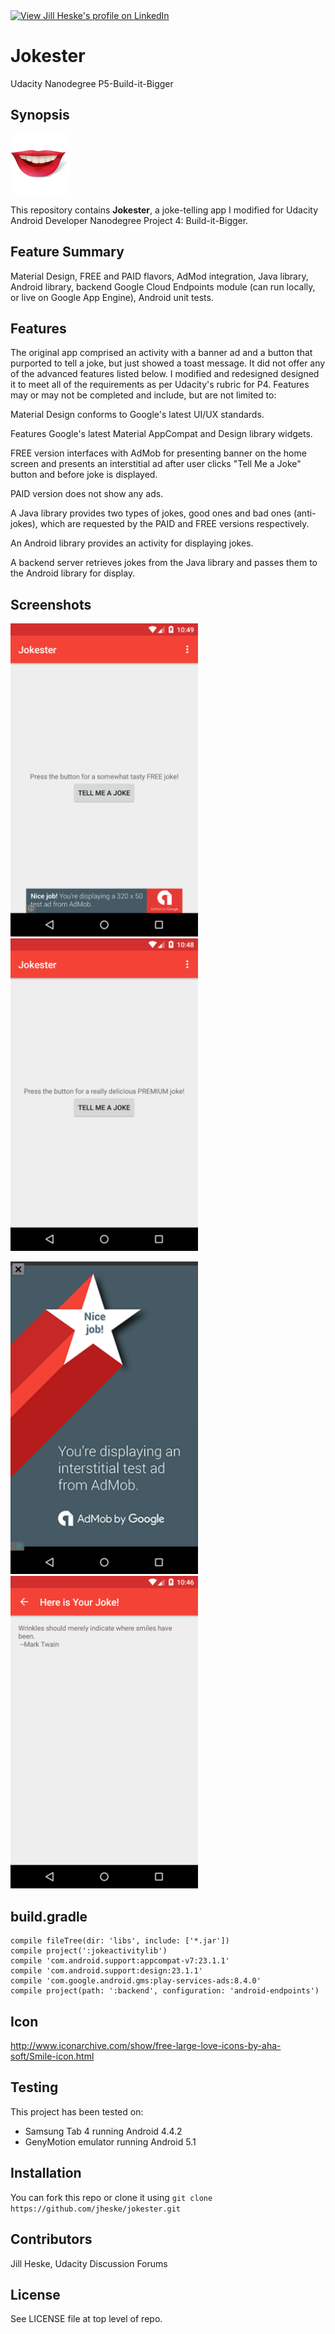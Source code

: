 <a href="https://www.linkedin.com/pub/jill-heske/13/836/635">
                <img src="https://static.licdn.com/scds/common/u/img/webpromo/btn_viewmy_160x33.png" width="160" height="33" border="0" alt="View Jill Heske's profile on LinkedIn"></a>
                
# Jokester
Udacity Nanodegree P5-Build-it-Bigger

## Synopsis

![Jokester icon](https://github.com/jheske/Jokester/blob/master/app/src/main/res/mipmap-xhdpi/ic_launcher.png?raw=true)

This repository contains **Jokester**, a joke-telling app I modified for Udacity Android Developer Nanodegree Project 4: Build-it-Bigger.

## Feature Summary

Material Design, FREE and PAID flavors, AdMod integration, Java library, Android library, backend Google Cloud Endpoints module (can run locally, or live on Google App Engine), Android unit tests.


## Features

The original app comprised an activity with a banner ad and a button that purported to tell a joke, but just showed a toast message.  It did not offer any of the advanced features listed below.  I modified and redesigned designed it to meet all of the requirements as per Udacity's rubric for P4.  Features may or may not be completed and include, but are not limited to:

Material Design conforms to Google's latest UI/UX standards. 

Features Google's latest Material AppCompat and Design library widgets.

FREE version interfaces with AdMob for presenting banner on the home screen and presents an interstitial ad after user clicks "Tell Me a Joke" button and before joke is displayed.

PAID version does not show any ads.

A Java library provides two types of jokes, good ones and bad ones (anti-jokes), which are requested by the PAID and FREE versions respectively.

An Android library provides an activity for displaying jokes.  

A backend server retrieves jokes from the Java library and passes them to the Android library for display.

## Screenshots

<img src="jokester-main-screen.png" alt="Jokester main screen paid version" width="300"> <img src="jokester-main-screen-paid.png" alt="Jokester main screen free version" width="300">


<img src="jokester-interstitial-ad.png" alt="Jokester interstitial ad" width="300">  <img src="jokester-joke.png" alt="Jokester joke screen" width="300">

## build.gradle

    compile fileTree(dir: 'libs', include: ['*.jar'])
    compile project(':jokeactivitylib')
    compile 'com.android.support:appcompat-v7:23.1.1'
    compile 'com.android.support:design:23.1.1'
    compile 'com.google.android.gms:play-services-ads:8.4.0'
    compile project(path: ':backend', configuration: 'android-endpoints')
  

## Icon 

http://www.iconarchive.com/show/free-large-love-icons-by-aha-soft/Smile-icon.html


## Testing

This project has been tested on:

* Samsung Tab 4 running Android 4.4.2
* GenyMotion emulator running Android 5.1

			
## Installation

You can fork this repo or clone it using `git clone https://github.com/jheske/jokester.git`


## Contributors

Jill Heske, Udacity Discussion Forums

## License

See LICENSE file at top level of repo.